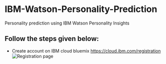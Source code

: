 # IBM-Watson-Personality-Prediction
Personality prediction using IBM Watson Personality Insights

## Follow the steps given below:
* Create account on IBM cloud bluemix https://cloud.ibm.com/registration
![Registration page](C:\Users\PRIYA\Desktop\SDC\watson-register.jpg)
